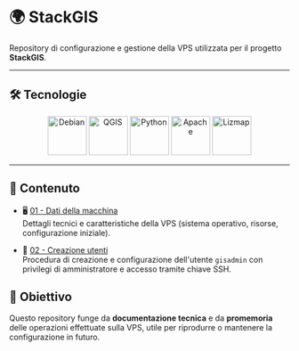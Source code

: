 # 🌍 StackGIS

Repository di configurazione e gestione della VPS utilizzata per il progetto **StackGIS**.

---

## 🛠️ Tecnologie

<p align="center">
  <img src="https://upload.wikimedia.org/wikipedia/commons/0/0f/Openlogo-debianV2.svg" alt="Debian" height="70"/>
  <img src="https://upload.wikimedia.org/wikipedia/commons/thumb/9/91/QGIS_logo_new.svg/256px-QGIS_logo_new.svg.png" alt="QGIS" height="70"/>
  <img src="https://upload.wikimedia.org/wikipedia/commons/c/c3/Python-logo-notext.svg" alt="Python" height="70"/>
  <img src="https://upload.wikimedia.org/wikipedia/commons/0/0c/Apache_HTTP_Server_logo_%28inverse%29.svg" alt="Apache" height="70"/>
  <img src="https://upload.wikimedia.org/wikipedia/commons/6/6c/Lizmap_logo.svg" alt="Lizmap" height="70"/>
</p>

---

## 📂 Contenuto

- 🖥️ [01 - Dati della macchina](https://github.com/AntonioDiSipio/StackGIS/blob/main/01-server-data.md)  
  Dettagli tecnici e caratteristiche della VPS (sistema operativo, risorse, configurazione iniziale).

- 🔑 [02 - Creazione utenti](https://github.com/AntonioDiSipio/StackGIS/blob/main/02-creazione-utenti.md)  
  Procedura di creazione e configurazione dell'utente `gisadmin` con privilegi di amministratore e accesso tramite chiave SSH.


## 🎯 Obiettivo

Questo repository funge da **documentazione tecnica** e da **promemoria** delle operazioni effettuate sulla VPS, utile per riprodurre o mantenere la configurazione in futuro.
